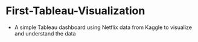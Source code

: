 # First-Tableau-Visualization
- A simple Tableau dashboard using Netflix data from Kaggle to visualize and understand the data
